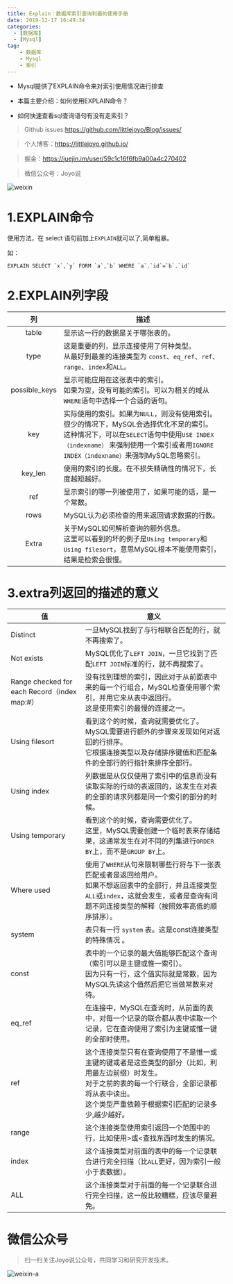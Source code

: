 ```yaml
---
title: Explain：数据库索引查询利器的使用手册
date: 2019-12-17 16:49:34
categories:
  - [数据库]
  - [Mysql]
tag:
    - 数据库
    - Mysql
    - 索引
---
```


- Mysql提供了EXPLAIN命令来对索引使用情况进行排查

- 本篇主要介绍：如何使用EXPLAIN命令？

- 如何快速查看sql查询语句有没有走索引？

<!-- more -->

> Github issues:https://github.com/littlejoyo/Blog/issues/

> 个人博客：https://littlejoyo.github.io/

> 掘金：https://juejin.im/user/59c1c16f6fb9a00a4c270402

> 微信公众号：Joyo说

![weixin](https://i.loli.net/2020/01/11/NJIXozj5WAxgCiu.png)


# 1.EXPLAIN命令

使用方法，在 select 语句前加上`EXPLAIN`就可以了,简单粗暴。

如：
```
EXPLAIN SELECT `x`,`y` FORM `a`,`b` WHERE `a`.`id`=`b`.`id`
```

# 2.EXPLAIN列字段

| 列 | 描述 |
| :----: | ------ |
| table | 显示这一行的数据是关于哪张表的。 |
| type | 这是重要的列，显示连接使用了何种类型。<br/>从最好到最差的连接类型为 `const`、`eq_ref`、`ref`、`range`、`index`和`ALL`。 |
| possible_keys | 显示可能应用在这张表中的索引。<br/>如果为空，没有可能的索引。可以为相关的域从`WHERE`语句中选择一个合适的语句。 |
| key | 实际使用的索引。如果为`NULL`，则没有使用索引。很少的情况下，MySQL会选择优化不足的索引。<br/>这种情况下，可以在`SELECT`语句中使用`USE INDEX（indexname）` 来强制使用一个索引或者用`IGNORE INDEX（indexname）`来强制MySQL忽略索引。 |
| key_len | 使用的索引的长度。在不损失精确性的情况下，长度越短越好。 |
| ref | 显示索引的哪一列被使用了，如果可能的话，是一个常数。 |
| rows | MySQL认为必须检查的用来返回请求数据的行数。 |
| Extra | 关于MySQL如何解析查询的额外信息。<br/>这里可以看到的坏的例子是`Using temporary`和`Using filesort`，意思MySQL根本不能使用索引，结果是检索会很慢。 |

# 3.extra列返回的描述的意义


| 值                                           | 意义                                                         |
| -------------------------------------------- | ------------------------------------------------------------ |
| Distinct                                     | 一旦MySQL找到了与行相联合匹配的行，就不再搜索了。            |
| Not exists                                   | MySQL优化了`LEFT JOIN`，一旦它找到了匹配`LEFT JOIN`标准的行，就不再搜索了。 |
| Range checked for each Record（index map:#） | 没有找到理想的索引，因此对于从前面表中来的每一个行组合，MySQL检查使用哪个索引，并用它来从表中返回行。<br/>这是使用索引的最慢的连接之一。 |
| Using filesort                               | 看到这个的时候，查询就需要优化了。<br/>MySQL需要进行额外的步骤来发现如何对返回的行排序。<br/>它根据连接类型以及存储排序键值和匹配条件的全部行的行指针来排序全部行。 |
| Using index                                  | 列数据是从仅仅使用了索引中的信息而没有读取实际的行动的表返回的，这发生在对表的全部的请求列都是同一个索引的部分的时候。 |
| Using temporary                              | 看到这个的时候，查询需要优化了。<br/>这里，MySQL需要创建一个临时表来存储结果，这通常发生在对不同的列集进行`ORDER BY`上，而不是`GROUP BY`上。 |
| Where used                                   | 使用了`WHERE`从句来限制哪些行将与下一张表匹配或者是返回给用户。<br/>如果不想返回表中的全部行，并且连接类型`ALL`或`index`，这就会发生，或者是查询有问题不同连接类型的解释（按照效率高低的顺序排序）。 |
| system                                       | 表只有一行 `system` 表。这是const连接类型的特殊情况 。       |
| const                                        | 表中的一个记录的最大值能够匹配这个查询（索引可以是主键或惟一索引）。<br/>因为只有一行，这个值实际就是常数，因为MySQL先读这个值然后把它当做常数来对待。 |
| eq_ref                                       | 在连接中，MySQL在查询时，从前面的表中，对每一个记录的联合都从表中读取一个记录，它在查询使用了索引为主键或惟一键的全部时使用。 |
| ref                                          | 这个连接类型只有在查询使用了不是惟一或主键的键或者是这些类型的部分（比如，利用最左边前缀）时发生。<br/>对于之前的表的每一个行联合，全部记录都将从表中读出。<br/>这个类型严重依赖于根据索引匹配的记录多少,越少越好。 |
| range                                        | 这个连接类型使用索引返回一个范围中的行，比如使用>或<查找东西时发生的情况。 |
| index                                        | 这个连接类型对前面的表中的每一个记录联合进行完全扫描（比`ALL`更好，因为索引一般小于表数据）。 |
| ALL                                          | 这个连接类型对于前面的每一个记录联合进行完全扫描，这一般比较糟糕，应该尽量避免。 |

# 微信公众号

> 扫一扫关注Joyo说公众号，共同学习和研究开发技术。

![weixin-a](https://i.loli.net/2020/01/11/HQT8NMsmDhIkXZv.png)